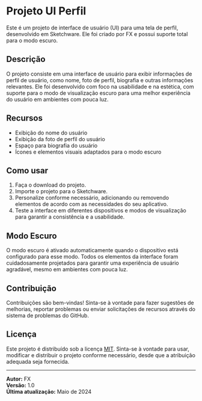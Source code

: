 # Projeto UI Perfil

Este é um projeto de interface de usuário (UI) para uma tela de perfil, desenvolvido em Sketchware. Ele foi criado por FX e possui suporte total para o modo escuro.

## Descrição

O projeto consiste em uma interface de usuário para exibir informações de perfil de usuário, como nome, foto de perfil, biografia e outras informações relevantes. Ele foi desenvolvido com foco na usabilidade e na estética, com suporte para o modo de visualização escuro para uma melhor experiência do usuário em ambientes com pouca luz.

## Recursos

- Exibição do nome do usuário
- Exibição da foto de perfil do usuário
- Espaço para biografia do usuário
- Ícones e elementos visuais adaptados para o modo escuro

## Como usar

1. Faça o download do projeto.
2. Importe o projeto para o Sketchware.
3. Personalize conforme necessário, adicionando ou removendo elementos de acordo com as necessidades do seu aplicativo.
4. Teste a interface em diferentes dispositivos e modos de visualização para garantir a consistência e a usabilidade.

## Modo Escuro

O modo escuro é ativado automaticamente quando o dispositivo está configurado para esse modo. Todos os elementos da interface foram cuidadosamente projetados para garantir uma experiência de usuário agradável, mesmo em ambientes com pouca luz.

## Contribuição

Contribuições são bem-vindas! Sinta-se à vontade para fazer sugestões de melhorias, reportar problemas ou enviar solicitações de recursos através do sistema de problemas do GitHub.

## Licença

Este projeto é distribuído sob a licença [MIT](LICENSE.md). Sinta-se à vontade para usar, modificar e distribuir o projeto conforme necessário, desde que a atribuição adequada seja fornecida.

---

**Autor:** FX  
**Versão:** 1.0  
**Última atualização:** Maio de 2024
